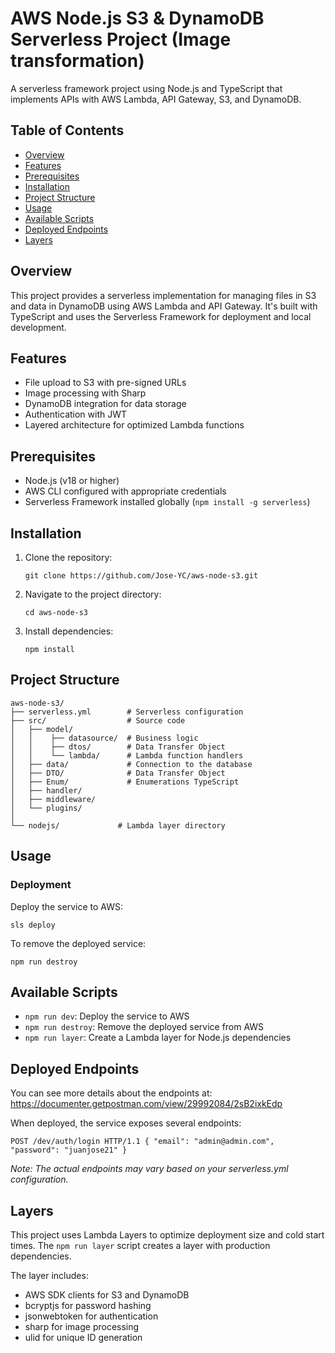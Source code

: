 # AWS Node.js S3 & DynamoDB Serverless Project (Image transformation)

A serverless framework project using Node.js and TypeScript that implements APIs with AWS Lambda, API Gateway, S3, and DynamoDB.

## Table of Contents

- [Overview](#overview)
- [Features](#features)
- [Prerequisites](#prerequisites)
- [Installation](#installation)
- [Project Structure](#project-structure)
- [Usage](#usage)
- [Available Scripts](#available-scripts)
- [Deployed Endpoints](#deployed-endpoints)
- [Layers](#layers)


## Overview

This project provides a serverless implementation for managing files in S3 and data in DynamoDB using AWS Lambda and API Gateway. It's built with TypeScript and uses the Serverless Framework for deployment and local development.

## Features

- File upload to S3 with pre-signed URLs
- Image processing with Sharp
- DynamoDB integration for data storage
- Authentication with JWT
- Layered architecture for optimized Lambda functions

## Prerequisites

- Node.js (v18 or higher)
- AWS CLI configured with appropriate credentials
- Serverless Framework installed globally (`npm install -g serverless`)

## Installation

1. Clone the repository:
   ```
   git clone https://github.com/Jose-YC/aws-node-s3.git
   ```

2. Navigate to the project directory:
   ```
   cd aws-node-s3
   ```

3. Install dependencies:
   ```
   npm install
   ```

## Project Structure

```
aws-node-s3/
├── serverless.yml        # Serverless configuration
├── src/                  # Source code
│   ├── model/            
│   │    ├── datasource/  # Business logic
│   │    ├── dtos/        # Data Transfer Object
│   │    └── lambda/      # Lambda function handlers
│   ├── data/             # Connection to the database
│   ├── DTO/              # Data Transfer Object
│   ├── Enum/             # Enumerations TypeScript
│   ├── handler/          
│   ├── middleware/       
│   └── plugins/          
│   
└── nodejs/             # Lambda layer directory
```

## Usage

### Deployment

Deploy the service to AWS:

```
sls deploy
```

To remove the deployed service:

```
npm run destroy
```

## Available Scripts

- `npm run dev`: Deploy the service to AWS
- `npm run destroy`: Remove the deployed service from AWS
- `npm run layer`: Create a Lambda layer for Node.js dependencies

## Deployed Endpoints


You can see more details about the endpoints at: https://documenter.getpostman.com/view/29992084/2sB2ixkEdp

When deployed, the service exposes several endpoints:

`
POST /dev/auth/login HTTP/1.1
   {
      "email": "admin@admin.com",
      "password": "juanjose21"
   }   
`


*Note: The actual endpoints may vary based on your serverless.yml configuration.*


## Layers

This project uses Lambda Layers to optimize deployment size and cold start times. The `npm run layer` script creates a layer with production dependencies.

The layer includes:
- AWS SDK clients for S3 and DynamoDB
- bcryptjs for password hashing
- jsonwebtoken for authentication
- sharp for image processing
- ulid for unique ID generation
